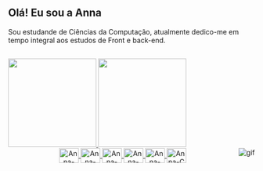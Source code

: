 ## Olá! Eu sou a Anna

Sou estudande de Ciências da Computação, atualmente dedico-me em tempo integral aos estudos de Front e back-end.

##

<div> 
  <a href="https://github.com/Anna-Pitzer"/>
  <img height="180em" src="https://github-readme-stats.vercel.app/api?username=Anna-Pitzer&show_icons=true&theme=nightowl"/>
  <img height="180em" src="https://github-readme-stats.vercel.app/api/top-langs/?username=Anna-Pitzer&layout=compact&theme=nightowl"/>
</div>
<img align="right" alt="gif" src=

##

<div style="display: inline_block" align="center"> 
  <img align="center" alt="Anna-Js" height="30" width="40" src="https://cdn.jsdelivr.net/gh/devicons/devicon@latest/icons/javascript/javascript-plain.svg" />
  <img align="center" alt="Anna-React" height="30" width="40" src="https://cdn.jsdelivr.net/gh/devicons/devicon@latest/icons/react/react-original.svg" />
  <img align="center" alt="Anna-HTML5" height="30" width="40" src="https://cdn.jsdelivr.net/gh/devicons/devicon@latest/icons/html5/html5-plain.svg" />
  <img align="center" alt="Anna-CSS3" height="30" width="40" src="https://cdn.jsdelivr.net/gh/devicons/devicon@latest/icons/css3/css3-plain.svg" />
  <img align="center" alt="Anna-Python" height="30" width="40" src="https://cdn.jsdelivr.net/gh/devicons/devicon@latest/icons/python/python-original.svg" />
  <img align="center" alt="Anna-C" height="30" width="40" src="https://cdn.jsdelivr.net/gh/devicons/devicon@latest/icons/c/c-plain.svg"/>
</div>
